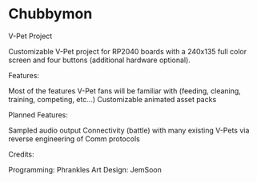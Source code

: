 # Chubbymon
V-Pet Project

Customizable V-Pet project for RP2040 boards with a 240x135 full color screen and four buttons (additional hardware optional).

Features:

Most of the features V-Pet fans will be familiar with (feeding, cleaning, training, competing, etc...)
Customizable animated asset packs

Planned Features:

Sampled audio output
Connectivity (battle) with many existing V-Pets via reverse engineering of Comm protocols

Credits:

Programming: Phrankles
Art Design: JemSoon
